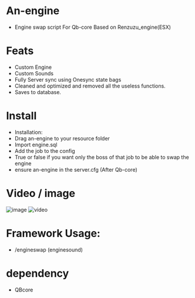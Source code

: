 # An-engine
- Engine swap script For Qb-core Based on Renzuzu_engine(ESX)

# Feats
- Custom Engine
- Custom Sounds
- Fully Server sync using Onesync state bags
- Cleaned and optimized and removed all the useless functions.
- Saves to database.

# Install
- Installation:
- Drag an-engine to your resource folder
- Import engine.sql
- Add the job to the config
- True or false if you want only the boss of that job to be able to swap the engine
- ensure an-engine in the server.cfg (After Qb-core)

# Video / image
![image](https://cdn.discordapp.com/attachments/837147253562146846/1029785285908766720/unknown.png)
![video](https://www.youtube.com/watch?v=vbsbNt0Zd1c)

# Framework Usage: 
- /engineswap (enginesound)

# dependency 
- QBcore
